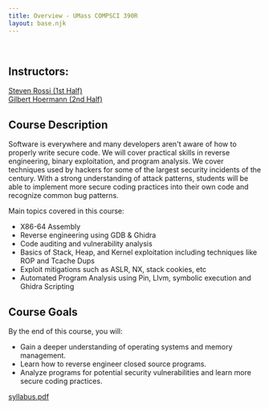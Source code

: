 ```yaml
---
title: Overview - UMass COMPSCI 390R
layout: base.njk
---
```

<br>

## Instructors:   
<a href="https://twitter.com/steven_rossi_">Steven Rossi (1st Half)</a><br>
<a href="https://twitter.com/seal9055">Gilbert Hoermann (2nd Half)</a><br>

## Course Description
Software is everywhere and many developers aren't aware of how to properly write secure code. We
will cover practical skills in reverse engineering, binary exploitation, and program analysis. 
We cover techniques used by hackers for some of the largest security incidents of the century. With 
a strong understanding of attack patterns, students will be able to implement more secure coding
practices into their own code and recognize common bug patterns.

Main topics covered in this course:
- X86-64 Assembly
- Reverse engineering using GDB & Ghidra
- Code auditing and vulnerability analysis
- Basics of Stack, Heap, and Kernel exploitation including techniques like ROP and Tcache Dups
- Exploit mitigations such as ASLR, NX, stack cookies, etc
- Automated Program Analysis using Pin, Llvm, symbolic execution and Ghidra Scripting

## Course Goals
By the end of this course, you will:
- Gain a deeper understanding of operating systems and memory management.
- Learn how to reverse engineer closed source programs.
- Analyze programs for potential security vulnerabilities and learn more secure coding practices.

[syllabus.pdf](/resources/cs390r_syllabus_schedule.pdf)
